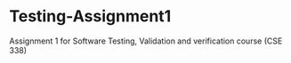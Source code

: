 # Testing-Assignment1
Assignment 1 for Software Testing, Validation and verification course (CSE 338)

